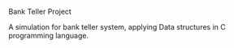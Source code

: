 Bank Teller Project

A simulation for bank teller system, applying Data structures in C programming language.
